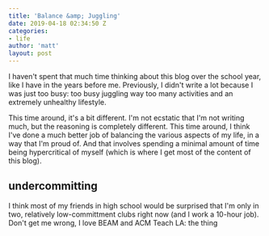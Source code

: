 ```yaml
---
title: 'Balance &amp; Juggling'
date: 2019-04-18 02:34:50 Z
categories:
- life
author: 'matt'
layout: post
---
```


I haven't spent that much time thinking about this blog over the school year, like I have in the years before me. Previously, I didn't write a lot because I was just too busy: too busy juggling way too many activities and an extremely unhealthy lifestyle. 

This time around, it's a bit different. I'm not ecstatic that I'm not writing much, but the reasoning is completely different. This time around, I think I've done a much better job of balancing the various aspects of my life, in a way that I'm proud of. And that involves spending a minimal amount of time being hypercritical of myself (which is where I get most of the content of this blog).

## undercommitting

I think most of my friends in high school would be surprised that I'm only in two, relatively low-committment clubs right now (and I work a 10-hour job). Don't get me wrong, I love BEAM and ACM Teach LA: the thing 